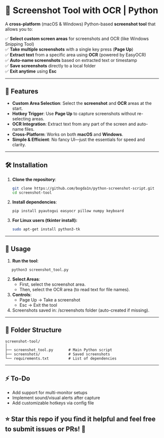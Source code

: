 # 📸 Screenshot Tool with OCR | Python

A **cross-platform** (macOS & Windows) Python-based **screenshot tool** that allows you to:  

✅ **Select custom screen areas** for screenshots and OCR (like Windows Snipping Tool)  
✅ **Take multiple screenshots** with a single key press (**Page Up**)  
✅ **Extract text** from a specific area using **OCR** (powered by EasyOCR)  
✅ **Auto-name screenshots** based on extracted text or timestamp  
✅ **Save screenshots** directly to a local folder  
✅ **Exit anytime** using **Esc**  

---

## 🚀 Features

- **Custom Area Selection**: Select the **screenshot** and **OCR** areas at the start.  
- **Hotkey Trigger**: Use **Page Up** to capture screenshots without re-selecting areas.  
- **OCR Integration**: Extract text from any part of the screen and auto-name files.  
- **Cross-Platform**: Works on both **macOS** and **Windows**.  
- **Simple & Efficient**: No fancy UI—just the essentials for speed and clarity.  

---

## 🛠️ Installation

1. **Clone the repository**:
   ```bash
   git clone https://github.com/bogda1n/python-screenshot-script.git
   cd screenshot-tool

2. **Install dependencies**:
   ```bash
   pip install pyautogui easyocr pillow numpy keyboard
3. **For Linux users (tkinter install):**
   ```bash
   sudo apt-get install python3-tk
---

## 🎯 Usage

1.	**Run the tool**:
 ```bash
    python3 screenshot_tool.py
```
2.	**Select Areas**:
	  -	First, select the screenshot area.
	  -	Then, select the OCR area (to read text for file names).
3.	**Controls**:
	  -	Page Up → Take a screenshot
    -	Esc → Exit the tool
4.	Screenshots saved in: /screenshots folder (auto-created if missing).

---

## 📂 Folder Structure

```
screenshot-tool/
│
├── screenshot_tool.py       # Main Python script
├── screenshots/             # Saved screenshots
└── requirements.txt         # List of dependencies
```
---

## ⚡ To-Do
-	Add support for multi-monitor setups
-	Implement sound/visual alerts after capture
-	Add customizable hotkeys via config file

## ⭐ Star this repo if you find it helpful and feel free to submit issues or PRs! 🚀
